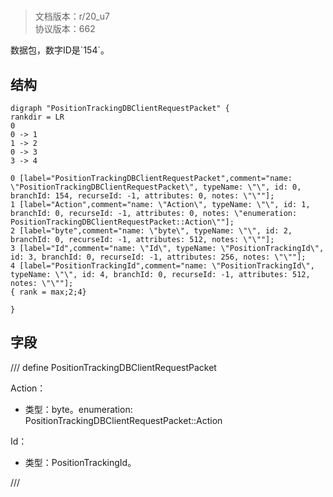 # <!-- md:samp PositionTrackingDBClientRequestPacket -->

> 文档版本：r/20_u7<br/>协议版本：662

<!-- md:samp PositionTrackingDBClientRequestPacket -->数据包，数字ID是`154`。

## 结构

```viz
digraph "PositionTrackingDBClientRequestPacket" {
rankdir = LR
0
0 -> 1
1 -> 2
0 -> 3
3 -> 4

0 [label="PositionTrackingDBClientRequestPacket",comment="name: \"PositionTrackingDBClientRequestPacket\", typeName: \"\", id: 0, branchId: 154, recurseId: -1, attributes: 0, notes: \"\""];
1 [label="Action",comment="name: \"Action\", typeName: \"\", id: 1, branchId: 0, recurseId: -1, attributes: 0, notes: \"enumeration: PositionTrackingDBClientRequestPacket::Action\""];
2 [label="byte",comment="name: \"byte\", typeName: \"\", id: 2, branchId: 0, recurseId: -1, attributes: 512, notes: \"\""];
3 [label="Id",comment="name: \"Id\", typeName: \"PositionTrackingId\", id: 3, branchId: 0, recurseId: -1, attributes: 256, notes: \"\""];
4 [label="PositionTrackingId",comment="name: \"PositionTrackingId\", typeName: \"\", id: 4, branchId: 0, recurseId: -1, attributes: 512, notes: \"\""];
{ rank = max;2;4}

}

```

## 字段

/// define
PositionTrackingDBClientRequestPacket

Action：<!-- md:samp byte -->

- 类型：byte。enumeration: PositionTrackingDBClientRequestPacket::Action

Id：[<!-- md:samp PositionTrackingId -->](../types/positiontrackingid.md)

- 类型：PositionTrackingId。


///
